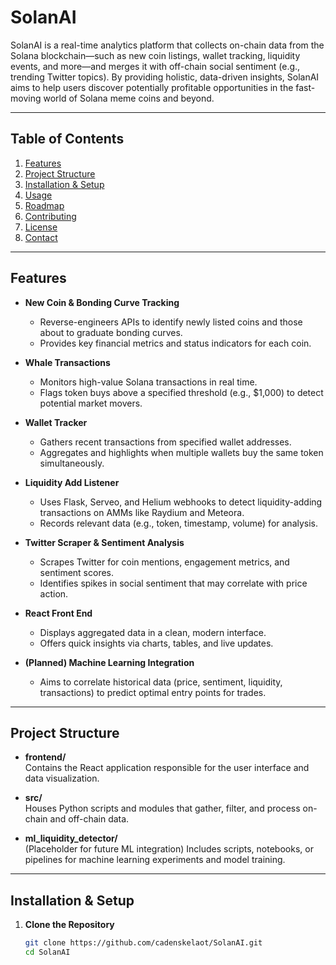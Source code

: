 # SolanAI

SolanAI is a real-time analytics platform that collects on-chain data from the Solana blockchain—such as new coin listings, wallet tracking, liquidity events, and more—and merges it with off-chain social sentiment (e.g., trending Twitter topics). By providing holistic, data-driven insights, SolanAI aims to help users discover potentially profitable opportunities in the fast-moving world of Solana meme coins and beyond.

---

## Table of Contents

1. [Features](#features)  
2. [Project Structure](#project-structure)  
3. [Installation & Setup](#installation--setup)  
4. [Usage](#usage)  
5. [Roadmap](#roadmap)  
6. [Contributing](#contributing)  
7. [License](#license)  
8. [Contact](#contact)

---

## Features

- **New Coin & Bonding Curve Tracking**  
  - Reverse-engineers APIs to identify newly listed coins and those about to graduate bonding curves.  
  - Provides key financial metrics and status indicators for each coin.

- **Whale Transactions**  
  - Monitors high-value Solana transactions in real time.  
  - Flags token buys above a specified threshold (e.g., \$1,000) to detect potential market movers.

- **Wallet Tracker**  
  - Gathers recent transactions from specified wallet addresses.  
  - Aggregates and highlights when multiple wallets buy the same token simultaneously.

- **Liquidity Add Listener**  
  - Uses Flask, Serveo, and Helium webhooks to detect liquidity-adding transactions on AMMs like Raydium and Meteora.  
  - Records relevant data (e.g., token, timestamp, volume) for analysis.

- **Twitter Scraper & Sentiment Analysis**  
  - Scrapes Twitter for coin mentions, engagement metrics, and sentiment scores.  
  - Identifies spikes in social sentiment that may correlate with price action.

- **React Front End**  
  - Displays aggregated data in a clean, modern interface.  
  - Offers quick insights via charts, tables, and live updates.

- **(Planned) Machine Learning Integration**  
  - Aims to correlate historical data (price, sentiment, liquidity, transactions) to predict optimal entry points for trades.

---

## Project Structure


- **frontend/**  
  Contains the React application responsible for the user interface and data visualization.

- **src/**  
  Houses Python scripts and modules that gather, filter, and process on-chain and off-chain data.

- **ml_liquidity_detector/**  
  (Placeholder for future ML integration) Includes scripts, notebooks, or pipelines for machine learning experiments and model training.

---

## Installation & Setup

1. **Clone the Repository**  
   ```bash
   git clone https://github.com/cadenskelaot/SolanAI.git
   cd SolanAI
